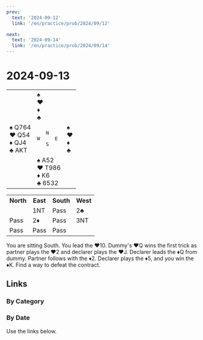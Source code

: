 ```yaml
---
prev:
  text: '2024-09-12'
  link: '/en/practice/prob/2024/09/12'

next:
  text: '2024-09-14'
  link: '/en/practice/prob/2024/09/14'
---
```


# 2024-09-13

<table class="deal">
	<tr>
		<td></td>
		<td>♠ <br>♥ <br>♦ <br>♣ </td>
		<td></td>
	</tr>
	<tr>
		<td>♠ Q764<br>♥ Q54<br>♦ QJ4<br>♣ AKT</td>
		<td><pre>   N<br>W     E<br>   S</pre></td>
		<td>♠ <br>♥ <br>♦ <br>♣ </td>
	</tr>
	<tr>
		<td></td>
		<td>♠ A52<br>♥ T986<br>♦ K6<br>♣ 6532</td>
		<td></td>
	</tr>
</table>

<table class="auction">
	<tr>
		<th>North</th>
		<th>East</th>
		<th>South</th>
		<th>West</th>
	</tr>
	<tr>
		<td></td>
		<td>1NT</td>
		<td>Pass</td>
		<td>2♣</td>
	</tr>
	<tr>
		<td>Pass</td>
		<td>2♦</td>
		<td>Pass</td>
		<td>3NT</td>
	</tr>
	<tr>
		<td>Pass</td>
		<td>Pass</td>
		<td>Pass</td>
		<td></td>
	</tr>
</table>

You are sitting South. You lead the ♥10. Dummy's ♥Q wins the first trick as partner plays the ♥2 and declarer plays the ♥J. Declarer leads the ♦Q from dummy. Partner follows with the ♦2. Declarer plays the ♦5, and you win the ♦K. Find a way to defeat the contract.

## Links

[<Badge type="tip" text="Check Solution"/>](/en/learning/prob/2024/09/13)

### By Category

[<Badge type="tip" text="<--"/>](/en/practice/prob/2024/09/10)
[<Badge type="tip" text="Calendar"/>](/en/practice/calendar/2024/09)
[<Badge type="tip" text="-->"/>](/en/practice/prob/2024/09/17)

### By Date

Use the links below.